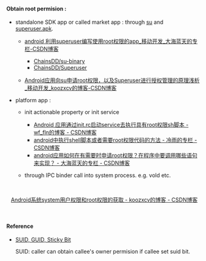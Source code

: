 #### Obtain root permision :

- standalone SDK app or called market app : through [su](https://github.com/ChainsDD/su-binary) and [superuser.apk](https://github.com/ChainsDD/Superuser).

    - [android 利用superuser编写使用root权限的app_移动开发_大海蓝天的专栏-CSDN博客](https://blog.csdn.net/dahailantian1/article/details/78584574?utm_source=blogxgwz0)
      - [ChainsDD/su-binary](https://github.com/ChainsDD/su-binary)
      - [ChainsDD/Superuser](https://github.com/ChainsDD/Superuser)

    - [Android应用向su申请root权限，以及Superuser进行授权管理的原理浅析_移动开发_koozxcv的博客-CSDN博客](https://blog.csdn.net/koozxcv/article/details/51125046)


- platform app :
  - init actionable property or init service
      - [Android 应用通过init.rc启动service去执行具有root权限sh脚本 - wf_fln的博客 - CSDN博客](https://blog.csdn.net/wf_fln/article/details/77417807)
      - [android中执行shell脚本或者需要root权限代码的方法 - 冷雨的专栏 - CSDN博客](https://blog.csdn.net/jiangbei_lengyu/article/details/9094657)
      - [android应用如何在有需要时申请root权限？在程序中要调用哪些语句来实现？ - 大海蓝天的专栏 - CSDN博客](https://blog.csdn.net/dahailantian1/article/details/78584485)


  - through IPC binder call into system process. e.g. vold etc.


<br>

&nbsp;&nbsp;&nbsp;[Android系统system用户权限和root权限的获取 - koozxcv的博客 - CSDN博客](https://blog.csdn.net/koozxcv/article/details/50846027)


<br>

#### Reference

- [SUID, GUID, Sticky Bit](https://juejin.im/post/5d0ad3855188252a5b1d2b93)

   SUID: caller can obtain callee's owner permision if callee set suid bit.